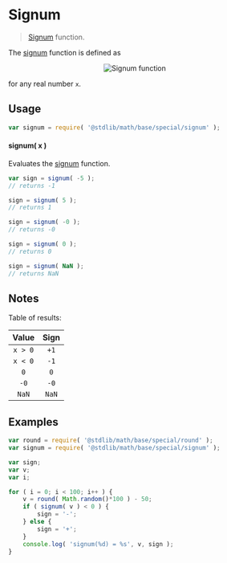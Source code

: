Signum
===
> [Signum][signum] function.

<!-- <intro> -->
The [signum][signum] function is defined as

<!-- <equation class="equation" label="eq:signum_function" align="center" raw="\operatorname{sign}(x) := \begin{cases} -1 & \textrm{if}\ x < 0 \\ 0 & \textrm{if}\ x = 0 \\ 1 & \textrm{if}\ x > 0 \end{cases}" alt="Signum function"> -->
<div class="equation" align="center" data-raw-text="\operatorname{sign}(x) := \begin{cases} -1 &amp; \textrm{if}\ x < 0 \\ 0 &amp; \textrm{if}\ x = 0 \\ 1 &amp; \textrm{if}\ x > 0 \end{cases}" data-equation="eq:signum_function">
	<img src="https://cdn.rawgit.com/stdlib-js/stdlib/9082f6faa01da9b13866b1f365c2f52a4d8e7131/lib/node_modules/@stdlib/math/base/special/signum/docs/img/signum.svg" alt="Signum function">
	<br>
</div>
<!-- </equation> -->

for any real number `x`.
<!-- </intro> -->


<!-- <usage> -->
## Usage

``` javascript
var signum = require( '@stdlib/math/base/special/signum' );
```

#### signum( x )

Evaluates the [signum][signum] function.

``` javascript
var sign = signum( -5 );
// returns -1

sign = signum( 5 );
// returns 1

sign = signum( -0 );
// returns -0

sign = signum( 0 );
// returns 0

sign = signum( NaN );
// returns NaN
```
<!-- </usage> -->

<!-- <notes> -->
## Notes

Table of results:

Value | Sign  
:---: | :---: |
`x > 0` | `+1`
`x < 0` | `-1`
`0` | `0`
`-0` | `-0`
`NaN` | `NaN`

<!-- </notes> -->

<!-- <examples> -->
## Examples

``` javascript
var round = require( '@stdlib/math/base/special/round' );
var signum = require( '@stdlib/math/base/special/signum' );

var sign;
var v;
var i;

for ( i = 0; i < 100; i++ ) {
	v = round( Math.random()*100 ) - 50;
	if ( signum( v ) < 0 ) {
		sign = '-';
	} else {
		sign = '+';
	}
	console.log( 'signum(%d) = %s', v, sign );
}
```
<!-- </examples> -->

<!-- <links> -->
[signum]: http://en.wikipedia.org/wiki/Sign_function
<!-- </links> -->
